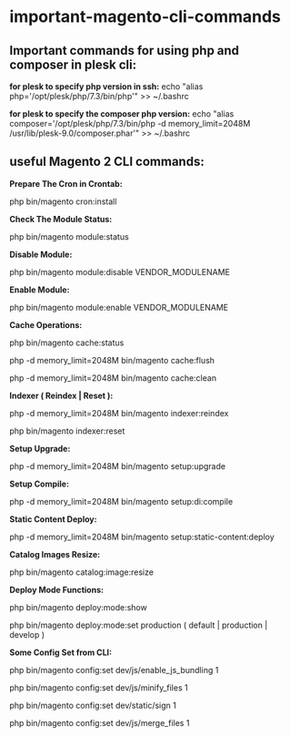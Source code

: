 
# important-magento-cli-commands

## Important commands for using php and composer in plesk cli:

**for plesk to specify php version in ssh:**
echo "alias php='/opt/plesk/php/7.3/bin/php'" >> ~/.bashrc

**for plesk to specify the composer php version:**
echo "alias composer='/opt/plesk/php/7.3/bin/php -d memory_limit=2048M /usr/lib/plesk-9.0/composer.phar'" >> ~/.bashrc



## useful Magento 2 CLI commands:

**Prepare The Cron in Crontab:**

php bin/magento cron:install


**Check The Module Status:**

php bin/magento module:status


**Disable Module:**

php bin/magento module:disable VENDOR_MODULENAME


**Enable Module:**

php bin/magento module:enable VENDOR_MODULENAME


**Cache Operations:**

php bin/magento cache:status

php -d memory_limit=2048M bin/magento cache:flush

php -d memory_limit=2048M bin/magento cache:clean


**Indexer ( Reindex | Reset ):**

php -d memory_limit=2048M bin/magento indexer:reindex

php bin/magento indexer:reset


**Setup Upgrade:**

php -d memory_limit=2048M bin/magento setup:upgrade


**Setup Compile:**

php -d memory_limit=2048M bin/magento setup:di:compile


**Static Content Deploy:**

php -d memory_limit=2048M bin/magento setup:static-content:deploy


**Catalog Images Resize:**

php bin/magento catalog:image:resize


**Deploy Mode Functions:**

php bin/magento deploy:mode:show

php bin/magento deploy:mode:set production ( default | production | develop )


**Some Config Set from CLI:**

php bin/magento config:set dev/js/enable_js_bundling 1

php bin/magento config:set dev/js/minify_files 1

php bin/magento config:set dev/static/sign 1

php bin/magento config:set dev/js/merge_files 1
